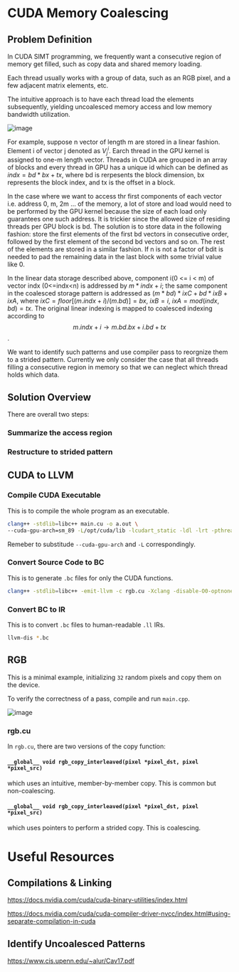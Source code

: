 # CUDA Memory Coalescing

## Problem Definition
In CUDA SIMT programming, we frequently want a consecutive region of memory get filled, such as copy data and shared memory loading.

Each thread usually works with a group of data, such as an RGB pixel, and a few adjacent matrix elements, etc.

The intuitive approach is to have each thread load the elements subsequently, yielding uncoalesced memory access and low memory bandwidth utilization.

![image](https://github.com/zianglih/EECS583_Project/assets/40673516/c29dc0fe-c1b0-4880-be0f-222297b7720a)



For example, suppose n vector of length m are stored in a linear fashion. Element i of vector j denoted as $V_j^i$. Earch thread in the GPU kernel is assigned to one-m length vector. Threads in CUDA are grouped in an array of blocks and every thread in GPU has a unique id which can be defined as $indx = bd*bx +tx$, where bd is rerpesents the block dimension, bx represents the block index, and tx is the offset in a block.

In the case where we want to access thr first components of each vector i.e. address 0, m, 2m ... of the memory, a lot of store and load would need to be performed by the GPU kernel because the size of each load only guarantees one such address. It is trickier since the allowed size of residing threads per GPU block is bd. The solution is to store data in the following fashion: store the first elements of the first bd vectors in consecutive order, followed by the first element of the second bd vectors and so on. The rest of the elements are stored in a similar fashion. If n is not a factor of bdit is needed to pad the remaining data in the last block with some trivial value like 0.

In the linear data storage described above, component i(0 <= i < m) of vector indx (0<=indx<n) is addressed by $m * indx + i$; the same component in the coalesced storage pattern is addressed as $(m*bd)*ixC + bd * ixB + ixA$, where $ixC = floor[(m.indx + i)/(m.bd)]=bx$, $ixB=i$, $ixA=mod(indx,bd)=tx$.
The original linear indexing is mapped to coalesced indexing according to $$m.indx+i \rightarrow m.bd.bx+i.bd+tx$$.

We want to identify such patterns and use compiler pass to reorgnize them to a strided pattern.
Currently we only consider the case that all threads filling a consecutive region in memory so that we can neglect which thread holds which data.


## Solution Overview

There are overall two steps:

### Summarize the access region

### Restructure to strided pattern

## CUDA to LLVM

### Compile CUDA Executable
This is to compile the whole program as an executable.
```bash
clang++ -stdlib=libc++ main.cu -o a.out \
--cuda-gpu-arch=sm_89 -L/opt/cuda/lib -lcudart_static -ldl -lrt -pthread
```
Remeber to substitude ```--cuda-gpu-arch``` and ```-L``` correspondingly.
### Convert Source Code to BC
This is to generate ```.bc``` files for only the CUDA functions.
```bash
clang++ -stdlib=libc++ -emit-llvm -c rgb.cu -Xclang -disable-O0-optnone
```
### Convert BC to IR
This is to convert ```.bc``` files to human-readable ```.ll``` IRs.
```bash
llvm-dis *.bc
```

## RGB
This is a minimal example, initializing ```32``` random pixels and copy them on the device.

To verify the correctness of a pass, compile and run ```main.cpp```.

![image](https://github.com/zianglih/EECS583_Project/assets/52993433/88bfcad0-6f1a-4e49-8d31-1c58e497c5d8)


### rgb.cu
In ```rgb.cu```, there are two versions of the copy function:
#### ```__global__ void rgb_copy_interleaved(pixel *pixel_dst, pixel *pixel_src)```
which uses an intuitive, member-by-member copy.
This is common but non-coalescing.
#### ```__global__ void rgb_copy_interleaved(pixel *pixel_dst, pixel *pixel_src)```
which uses pointers to perform a strided copy.
This is coalescing.


# Useful Resources
## Compilations & Linking
https://docs.nvidia.com/cuda/cuda-binary-utilities/index.html

https://docs.nvidia.com/cuda/cuda-compiler-driver-nvcc/index.html#using-separate-compilation-in-cuda
## Identify Uncoalesced Patterns
https://www.cis.upenn.edu/~alur/Cav17.pdf
